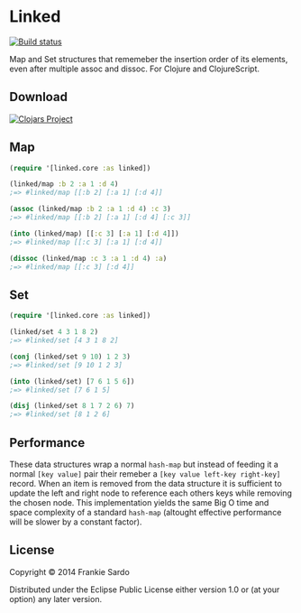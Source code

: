 # Linked

[![Build status](https://circleci.com/gh/frankiesardo/linked.svg?style=shield)](https://circleci.com/gh/frankiesardo/linked)

Map and Set structures that rememeber the insertion order of its elements, even after multiple assoc and dissoc. For Clojure and ClojureScript.

## Download

[![Clojars Project](http://clojars.org/frankiesardo/linked/latest-version.svg)](http://clojars.org/frankiesardo/linked)

## Map

```clj
(require '[linked.core :as linked])

(linked/map :b 2 :a 1 :d 4)
;=> #linked/map [[:b 2] [:a 1] [:d 4]]

(assoc (linked/map :b 2 :a 1 :d 4) :c 3)
;=> #linked/map [[:b 2] [:a 1] [:d 4] [:c 3]]

(into (linked/map) [[:c 3] [:a 1] [:d 4]])
;=> #linked/map [[:c 3] [:a 1] [:d 4]]

(dissoc (linked/map :c 3 :a 1 :d 4) :a)
;=> #linked/map [[:c 3] [:d 4]]
```

## Set

```clj
(require '[linked.core :as linked])

(linked/set 4 3 1 8 2)
;=> #linked/set [4 3 1 8 2]

(conj (linked/set 9 10) 1 2 3)
;=> #linked/set [9 10 1 2 3]

(into (linked/set) [7 6 1 5 6])
;=> #linked/set [7 6 1 5]

(disj (linked/set 8 1 7 2 6) 7)
;=> #linked/set [8 1 2 6]
```

## Performance

These data structures wrap a normal `hash-map` but instead of feeding it a normal `[key value]` pair their remeber a `[key value left-key right-key]` record. When an item is removed from the data structure it is sufficient to update the left and right node to reference each others keys while removing the chosen node. This implementation yields the same Big O time and space complexity of a standard `hash-map` (altought effective performance will be slower by a constant factor).

## License

Copyright © 2014 Frankie Sardo

Distributed under the Eclipse Public License either version 1.0 or (at
your option) any later version.
